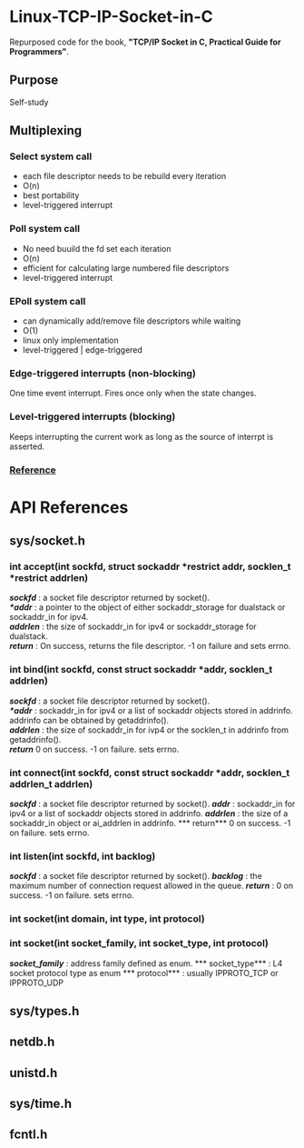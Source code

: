 # Linux-TCP-IP-Socket-in-C
Repurposed code for the book, **"TCP/IP Socket in C, Practical Guide for Programmers"**.

## Purpose
Self-study

## Multiplexing
### Select system call
  - each file descriptor needs to be rebuild every iteration
  - O(n)
  - best portability
  - level-triggered interrupt
 
### Poll system call
  - No need buuild the fd set each iteration
  - O(n)
  - efficient for calculating large numbered file descriptors
  - level-triggered interrupt

### EPoll system call
  - can dynamically add/remove file descriptors while waiting
  - O(1)
  - linux only implementation
  - level-triggered | edge-triggered

### Edge-triggered interrupts (non-blocking)
One time event interrupt. Fires once only when the state changes.

### Level-triggered interrupts (blocking)
Keeps interrupting the current work as long as the source of interrpt is asserted.

### [Reference](https://devarea.com/linux-io-multiplexing-select-vs-poll-vs-epoll/)


# API References
## sys/socket.h
### int accept(int sockfd, struct sockaddr *restrict addr, socklen_t *restrict addrlen)
***sockfd*** : a socket file descriptor returned by socket().  
***\*addr*** : a pointer to the object of either sockaddr_storage for dualstack or sockaddr_in for ipv4.  
***addrlen*** : the size of sockaddr_in for ipv4 or sockaddr_storage for dualstack.  
***return*** : On success, returns the file descriptor. -1 on failure and sets errno.

### int bind(int sockfd, const struct sockaddr *addr, socklen_t addrlen)
***sockfd*** : a socket file descriptor returned by socket().  
***\*addr*** : sockaddr_in for ipv4 or a list of sockaddr objects stored in addrinfo. addrinfo can be obtained by getaddrinfo().  
***addrlen*** : the size of sockaddr_in for ivp4 or the socklen_t in addrinfo from getaddrinfo().  
***return*** 0 on success. -1 on failure. sets errno.  

### int connect(int sockfd, const struct sockaddr *addr, socklen_t addrlen_t addrlen)
***sockfd*** : a socket file descriptor returned by socket().
***addr*** : sockaddr_in for ipv4 or a list of sockaddr objects stored in addrinfo.
***addrlen*** : the size of a sockaddr_in object or ai_addrlen in addrinfo.
*** return*** 0 on success. -1 on failure. sets errno.

### int listen(int sockfd, int backlog)
***sockfd*** : a socket file descriptor returned by socket().
***backlog*** : the maximum number of connection request allowed in the queue.
***return*** : 0 on success. -1 on failure. sets errno.

### int socket(int domain, int type, int protocol)
### int socket(int socket_family, int socket_type, int protocol)
***socket_family*** : address family defined as enum.
*** socket_type*** : L4 socket protocol type as enum
*** protocol*** : usually IPPROTO_TCP or IPPROTO_UDP


## sys/types.h
## netdb.h
## unistd.h
## sys/time.h
## fcntl.h


